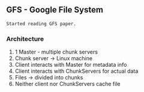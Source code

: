 ## GFS - Google File System

```Started reading GFS paper.```

### Architecture

1. 1 Master - multiple chunk servers
2. Chunk server -> Linux machine
3. Client interacts with Master for metadata info
3. Client interacts with ChunkServers for actual data
4. Files -> divided into chunks
5. Neither client nor ChunkServers cache file